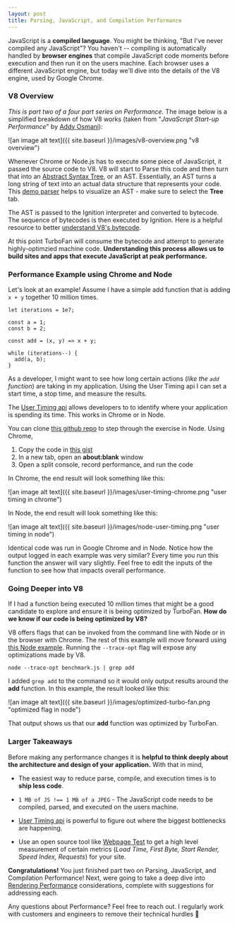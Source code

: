 ```yaml
---
layout: post
title: Parsing, JavaScript, and Compilation Performance
---
```


JavaScript is a **compiled language**. You might be thinking, "But I've never compiled any JavaScript"? You haven't -- compiling is automatically handled by **browser engines** that compile JavaScript code moments before execution and then run it on the users machine. Each browser uses a different JavaScript engine, but today we'll dive into the details of the V8 engine, used by Google Chrome.

### V8 Overview

*This is part two of a four part series on Performance.* The image below is a simplified breakdown of how V8 works (taken from "*JavaScript Start-up Performance*" by [Addy Osmani](https://medium.com/reloading/JavaScript-start-up-performance-69200f43b201)):

![an image alt text]({{ site.baseurl }}/images/v8-overview.png "v8 overview")

Whenever Chrome or Node.js has to execute some piece of JavaScript, it passed the source code to V8. V8 will start to Parse this code and then turn that into an [Abstract Syntax Tree](https://en.wikipedia.org/wiki/Abstract_syntax_tree), or an AST. Essentially, an AST turns a long string of text into an actual data structure that represents your code. This [demo parser](http://esprima.org/demo/parse.html#) helps to visualize an AST - make sure to select the **Tree** tab.

The AST is passed to the Ignition interpreter and converted to bytecode. The sequence of bytecodes is then executed by Ignition. Here is a helpful resource to better [understand V8's bytecode](https://medium.com/dailyjs/understanding-v8s-bytecode-317d46c94775).

At this point TurboFan will consume the bytecode and attempt to generate highly-optimzied machine code. **Understanding this process allows us to build sites and apps that execute JavaScript at peak performance.**

### Performance Example using Chrome and Node

Let's look at an example! Assume I have a simple add function that is adding `x + y` together 10 million times.

```
let iterations = 1e7;

const a = 1;
const b = 2;

const add = (x, y) => x + y;

while (iterations--) {
  add(a, b);
}
```

As a developer, I might want to see how long certain actions (*like the `add` function*) are taking in my application. Using the User Timing api I can set a start time, a stop time, and measure the results.

The [User Timing api](https://developer.mozilla.org/en-US/docs/Web/API/User_Timing_API) allows developers to to identify where your application is spending its time. This works in Chrome or in Node.

You can clone [this github repo](https://github.com/codeNameAtlas/performance-environment/tree/master) to step through the exercise in Node. Using Chrome,

1. Copy the code in [this gist](https://gist.github.com/codeNameAtlas/ca9b421daa9786b3835729979abd080a)
2. In a new tab, open an **about:blank** window
3. Open a split console, record performance, and run the code

In Chrome, the end result will look something like this:

![an image alt text]({{ site.baseurl }}/images/user-timing-chrome.png "user timing in chrome")

In Node, the end result will look something like this:

![an image alt text]({{ site.baseurl }}/images/node-user-timing.png "user timing in node")

Identical code was run in Google Chrome and in Node. Notice how the output logged in each example was very similar? Every time you run this function the answer will vary slightly. Feel free to edit the inputs of the function to see how that impacts overall performance.

### Going Deeper into V8

If I had a function being executed 10 million times that might be a good candidate to explore and ensure it is being optimized by TurboFan. **How do we know if our code is being optimized by V8?**

V8 offers flags that can be invoked from the command line with Node or in the browser with Chrome. The rest of this example will move forward using [this Node example](https://github.com/codeNameAtlas/performance-environment/tree/master). Running the `--trace-opt` flag will expose any optimizations made by V8.

```
node --trace-opt benchmark.js | grep add
```

I added `grep add` to the command so it would only output results around the **add** function. In this example, the result looked like this:

![an image alt text]({{ site.baseurl }}/images/optimized-turbo-fan.png "optimized flag in node")

That output shows us that our **add** function was optimized by TurboFan.

### Larger Takeaways

Before making any performance changes it is **helpful to think deeply about the architecture and design of your application.** With that in mind,

- The easiest way to reduce parse, compile, and execution times is to **ship less code**.

- `1 MB of JS !== 1 MB of a JPEG` - The JavaScript code needs to be compiled, parsed, and executed on the users machine.

- [User Timing api](https://developer.mozilla.org/en-US/docs/Web/API/User_Timing_API) is powerful to figure out where the biggest bottlenecks are happening.

- Use an open source tool like [Webpage Test](http://www.webpagetest.org/) to get a high level measurement of certain metrics (*Load Time, First Byte, Start Render, Speed Index, Requests*) for your site.


**Congratulations!** You just finished part two on Parsing, JavaScript, and Compilation Performance! Next, were going to take a deep dive into [Rendering Performance]() considerations, complete with suggestions for addressing each.

Any questions about Performance? Feel free to reach out. I regularly work with customers and engineers to remove their technical hurdles 🙂
